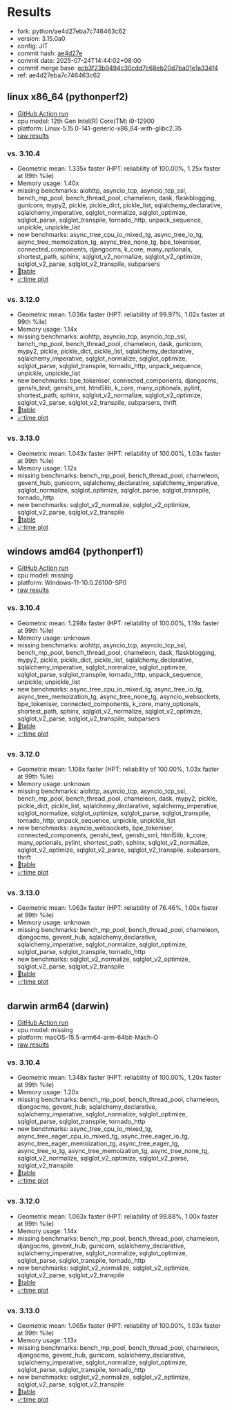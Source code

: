 # Results

- fork: python/ae4d27eba7c746463c62
- version: 3.15.0a0
- config: JIT
- commit hash: [ae4d27e](https://github.com/python/cpython/commit/ae4d27e)
- commit date: 2025-07-24T14:44:02+08:00
- commit merge base: [ecb3f23b9494c30cdd7c68eb20d7ba01e1a334f4](https://github.com/python/cpython/commit/ecb3f23b9494c30cdd7c68eb20d7ba01e1a334f4)
- ref: ae4d27eba7c746463c62

## linux x86_64 (pythonperf2)

- [GitHub Action run](https://github.com/faster-cpython/benchmarking/actions/runs/16521203860)
- cpu model: 12th Gen Intel(R) Core(TM) i9-12900
- platform: Linux-5.15.0-141-generic-x86_64-with-glibc2.35
- [raw results](bm-20250724-pythonperf2-x86_64-python-ae4d27eba7c746463c62-3.15.0a0-ae4d27e.json)

### vs. 3.10.4

- Geometric mean: 1.335x faster (HPT: reliability of 100.00%, 1.25x faster at 99th %ile)
- Memory usage: 1.40x
- missing benchmarks: aiohttp, asyncio_tcp, asyncio_tcp_ssl, bench_mp_pool, bench_thread_pool, chameleon, dask, flaskblogging, gunicorn, mypy2, pickle, pickle_dict, pickle_list, sqlalchemy_declarative, sqlalchemy_imperative, sqlglot_normalize, sqlglot_optimize, sqlglot_parse, sqlglot_transpile, tornado_http, unpack_sequence, unpickle, unpickle_list
- new benchmarks: async_tree_cpu_io_mixed_tg, async_tree_io_tg, async_tree_memoization_tg, async_tree_none_tg, bpe_tokeniser, connected_components, djangocms, k_core, many_optionals, shortest_path, sphinx, sqlglot_v2_normalize, sqlglot_v2_optimize, sqlglot_v2_parse, sqlglot_v2_transpile, subparsers
- [📄table](bm-20250724-pythonperf2-x86_64-python-ae4d27eba7c746463c62-3.15.0a0-ae4d27e-vs-3.10.4.md)
- [📈time plot](bm-20250724-pythonperf2-x86_64-python-ae4d27eba7c746463c62-3.15.0a0-ae4d27e-vs-3.10.4.svg)

### vs. 3.12.0

- Geometric mean: 1.036x faster (HPT: reliability of 99.97%, 1.02x faster at 99th %ile)
- Memory usage: 1.14x
- missing benchmarks: aiohttp, asyncio_tcp, asyncio_tcp_ssl, bench_mp_pool, bench_thread_pool, chameleon, dask, gunicorn, mypy2, pickle, pickle_dict, pickle_list, sqlalchemy_declarative, sqlalchemy_imperative, sqlglot_normalize, sqlglot_optimize, sqlglot_parse, sqlglot_transpile, tornado_http, unpack_sequence, unpickle, unpickle_list
- new benchmarks: bpe_tokeniser, connected_components, djangocms, genshi_text, genshi_xml, html5lib, k_core, many_optionals, pylint, shortest_path, sphinx, sqlglot_v2_normalize, sqlglot_v2_optimize, sqlglot_v2_parse, sqlglot_v2_transpile, subparsers, thrift
- [📄table](bm-20250724-pythonperf2-x86_64-python-ae4d27eba7c746463c62-3.15.0a0-ae4d27e-vs-3.12.0.md)
- [📈time plot](bm-20250724-pythonperf2-x86_64-python-ae4d27eba7c746463c62-3.15.0a0-ae4d27e-vs-3.12.0.svg)

### vs. 3.13.0

- Geometric mean: 1.043x faster (HPT: reliability of 100.00%, 1.03x faster at 99th %ile)
- Memory usage: 1.12x
- missing benchmarks: bench_mp_pool, bench_thread_pool, chameleon, gevent_hub, gunicorn, sqlalchemy_declarative, sqlalchemy_imperative, sqlglot_normalize, sqlglot_optimize, sqlglot_parse, sqlglot_transpile, tornado_http
- new benchmarks: sqlglot_v2_normalize, sqlglot_v2_optimize, sqlglot_v2_parse, sqlglot_v2_transpile
- [📄table](bm-20250724-pythonperf2-x86_64-python-ae4d27eba7c746463c62-3.15.0a0-ae4d27e-vs-3.13.0.md)
- [📈time plot](bm-20250724-pythonperf2-x86_64-python-ae4d27eba7c746463c62-3.15.0a0-ae4d27e-vs-3.13.0.svg)

## windows amd64 (pythonperf1)

- [GitHub Action run](https://github.com/faster-cpython/benchmarking/actions/runs/16521212610)
- cpu model: missing
- platform: Windows-11-10.0.26100-SP0
- [raw results](bm-20250724-pythonperf1-amd64-python-ae4d27eba7c746463c62-3.15.0a0-ae4d27e.json)

### vs. 3.10.4

- Geometric mean: 1.298x faster (HPT: reliability of 100.00%, 1.19x faster at 99th %ile)
- Memory usage: unknown
- missing benchmarks: aiohttp, asyncio_tcp, asyncio_tcp_ssl, bench_mp_pool, bench_thread_pool, chameleon, dask, flaskblogging, mypy2, pickle, pickle_dict, pickle_list, sqlalchemy_declarative, sqlalchemy_imperative, sqlglot_normalize, sqlglot_optimize, sqlglot_parse, sqlglot_transpile, tornado_http, unpack_sequence, unpickle, unpickle_list
- new benchmarks: async_tree_cpu_io_mixed_tg, async_tree_io_tg, async_tree_memoization_tg, async_tree_none_tg, asyncio_websockets, bpe_tokeniser, connected_components, k_core, many_optionals, shortest_path, sphinx, sqlglot_v2_normalize, sqlglot_v2_optimize, sqlglot_v2_parse, sqlglot_v2_transpile, subparsers
- [📄table](bm-20250724-pythonperf1-amd64-python-ae4d27eba7c746463c62-3.15.0a0-ae4d27e-vs-3.10.4.md)
- [📈time plot](bm-20250724-pythonperf1-amd64-python-ae4d27eba7c746463c62-3.15.0a0-ae4d27e-vs-3.10.4.svg)

### vs. 3.12.0

- Geometric mean: 1.108x faster (HPT: reliability of 100.00%, 1.03x faster at 99th %ile)
- Memory usage: unknown
- missing benchmarks: aiohttp, asyncio_tcp, asyncio_tcp_ssl, bench_mp_pool, bench_thread_pool, chameleon, dask, mypy2, pickle, pickle_dict, pickle_list, sqlalchemy_declarative, sqlalchemy_imperative, sqlglot_normalize, sqlglot_optimize, sqlglot_parse, sqlglot_transpile, tornado_http, unpack_sequence, unpickle, unpickle_list
- new benchmarks: asyncio_websockets, bpe_tokeniser, connected_components, genshi_text, genshi_xml, html5lib, k_core, many_optionals, pylint, shortest_path, sphinx, sqlglot_v2_normalize, sqlglot_v2_optimize, sqlglot_v2_parse, sqlglot_v2_transpile, subparsers, thrift
- [📄table](bm-20250724-pythonperf1-amd64-python-ae4d27eba7c746463c62-3.15.0a0-ae4d27e-vs-3.12.0.md)
- [📈time plot](bm-20250724-pythonperf1-amd64-python-ae4d27eba7c746463c62-3.15.0a0-ae4d27e-vs-3.12.0.svg)

### vs. 3.13.0

- Geometric mean: 1.063x faster (HPT: reliability of 76.46%, 1.00x faster at 99th %ile)
- Memory usage: unknown
- missing benchmarks: bench_mp_pool, bench_thread_pool, chameleon, djangocms, gevent_hub, sqlalchemy_declarative, sqlalchemy_imperative, sqlglot_normalize, sqlglot_optimize, sqlglot_parse, sqlglot_transpile, tornado_http
- new benchmarks: sqlglot_v2_normalize, sqlglot_v2_optimize, sqlglot_v2_parse, sqlglot_v2_transpile
- [📄table](bm-20250724-pythonperf1-amd64-python-ae4d27eba7c746463c62-3.15.0a0-ae4d27e-vs-3.13.0.md)
- [📈time plot](bm-20250724-pythonperf1-amd64-python-ae4d27eba7c746463c62-3.15.0a0-ae4d27e-vs-3.13.0.svg)

## darwin arm64 (darwin)

- [GitHub Action run](https://github.com/faster-cpython/benchmarking/actions/runs/16521223554)
- cpu model: missing
- platform: macOS-15.5-arm64-arm-64bit-Mach-O
- [raw results](bm-20250724-darwin-arm64-python-ae4d27eba7c746463c62-3.15.0a0-ae4d27e.json)

### vs. 3.10.4

- Geometric mean: 1.348x faster (HPT: reliability of 100.00%, 1.20x faster at 99th %ile)
- Memory usage: 1.20x
- missing benchmarks: bench_mp_pool, bench_thread_pool, chameleon, djangocms, gevent_hub, sqlalchemy_declarative, sqlalchemy_imperative, sqlglot_normalize, sqlglot_optimize, sqlglot_parse, sqlglot_transpile, tornado_http
- new benchmarks: async_tree_cpu_io_mixed_tg, async_tree_eager_cpu_io_mixed_tg, async_tree_eager_io_tg, async_tree_eager_memoization_tg, async_tree_eager_tg, async_tree_io_tg, async_tree_memoization_tg, async_tree_none_tg, sqlglot_v2_normalize, sqlglot_v2_optimize, sqlglot_v2_parse, sqlglot_v2_transpile
- [📄table](bm-20250724-darwin-arm64-python-ae4d27eba7c746463c62-3.15.0a0-ae4d27e-vs-3.10.4.md)
- [📈time plot](bm-20250724-darwin-arm64-python-ae4d27eba7c746463c62-3.15.0a0-ae4d27e-vs-3.10.4.svg)

### vs. 3.12.0

- Geometric mean: 1.063x faster (HPT: reliability of 99.88%, 1.00x faster at 99th %ile)
- Memory usage: 1.14x
- missing benchmarks: bench_mp_pool, bench_thread_pool, chameleon, djangocms, gevent_hub, gunicorn, sqlalchemy_declarative, sqlalchemy_imperative, sqlglot_normalize, sqlglot_optimize, sqlglot_parse, sqlglot_transpile, tornado_http
- new benchmarks: sqlglot_v2_normalize, sqlglot_v2_optimize, sqlglot_v2_parse, sqlglot_v2_transpile
- [📄table](bm-20250724-darwin-arm64-python-ae4d27eba7c746463c62-3.15.0a0-ae4d27e-vs-3.12.0.md)
- [📈time plot](bm-20250724-darwin-arm64-python-ae4d27eba7c746463c62-3.15.0a0-ae4d27e-vs-3.12.0.svg)

### vs. 3.13.0

- Geometric mean: 1.065x faster (HPT: reliability of 100.00%, 1.03x faster at 99th %ile)
- Memory usage: 1.13x
- missing benchmarks: bench_mp_pool, bench_thread_pool, chameleon, djangocms, gevent_hub, gunicorn, sqlalchemy_declarative, sqlalchemy_imperative, sqlglot_normalize, sqlglot_optimize, sqlglot_parse, sqlglot_transpile, tornado_http
- new benchmarks: sqlglot_v2_normalize, sqlglot_v2_optimize, sqlglot_v2_parse, sqlglot_v2_transpile
- [📄table](bm-20250724-darwin-arm64-python-ae4d27eba7c746463c62-3.15.0a0-ae4d27e-vs-3.13.0.md)
- [📈time plot](bm-20250724-darwin-arm64-python-ae4d27eba7c746463c62-3.15.0a0-ae4d27e-vs-3.13.0.svg)

